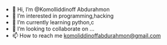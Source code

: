 - 👋 Hi, I’m @Komolliddinoff Abdurahmon
- 👀 I’m interested in programming,hacking
- 🌱 I’m currently learning python,c
- 💞️ I’m looking to collaborate on ...
- 📫 How to reach me komoliddinoffabdurahmon@gmail.com

<!---
Komolliddinoff/Komolliddinoff is a ✨ special ✨ repository because its `README.md` (this file) appears on your GitHub profile.
You can click the Preview link to take a look at your changes.
--->
